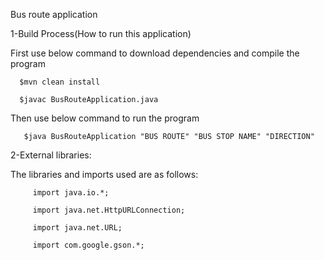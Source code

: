 Bus route application


1-Build Process(How to run this application)

First use below command to download dependencies and compile the program
      
      $mvn clean install
      
      $javac BusRouteApplication.java
      
Then use below command to run the program

       $java BusRouteApplication "BUS ROUTE" "BUS STOP NAME" "DIRECTION"

2-External libraries:

The libraries and imports used are as follows: 

         import java.io.*;

         import java.net.HttpURLConnection;

         import java.net.URL;

         import com.google.gson.*;
         
        
